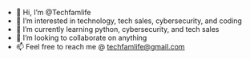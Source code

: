 - 👋 Hi, I’m @Techfamlife
- 👀 I’m interested in technology, tech sales, cybersecurity, and coding
- 🌱 I’m currently learning python, cybersecurity, and tech sales
- 💞️ I’m looking to collaborate on anything 
- 📫 Feel free to reach me @ techfamlife@gmail.com

<!---
Techfamlife/Techfamlife is a ✨ special ✨ repository because its `README.md` (this file) appears on your GitHub profile.
You can click the Preview link to take a look at your changes.
--->
